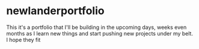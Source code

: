 # newlanderportfolio
This it's a portfolio that I'll be building in the upcoming days, weeks even months as I learn new things and start pushing new projects under my belt. I hope they fit
